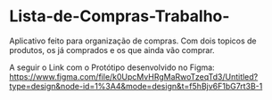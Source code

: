 # Lista-de-Compras-Trabalho-

Aplicativo feito para organização de compras. Com dois topicos de produtos, os já comprados e os que ainda vão comprar.

A seguir o Link com o Protótipo desenvolvido no Figma:
https://www.figma.com/file/k0UpcMvHRgMaRwoTzeqTd3/Untitled?type=design&node-id=1%3A4&mode=design&t=f5hBjv6F1bG7rt3B-1

